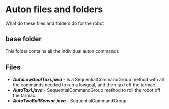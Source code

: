 # Auton files and folders

What do these files and folders do for the robot

## base folder

This folder contains all the individual auton commands

## Files

* **_AutoLowGoalTaxi.java_** - Is a SequentialCommandGroup method with all the commands needed to run a lowgoal, and then taxi off the tarmac. 
* **_AutoTaxi.java_** - SequentialCommandGroup method to roll the robot off the tarmac.
* **_AutoTwoBallSensor.java_** - SequentialCommandGroup